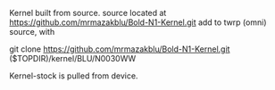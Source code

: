 Kernel built from source.
source located at  https://github.com/mrmazakblu/Bold-N1-Kernel.git
add to twrp (omni) source, with 

git clone https://github.com/mrmazakblu/Bold-N1-Kernel.git ($TOPDIR)/kernel/BLU/N0030WW

Kernel-stock is pulled from device.


